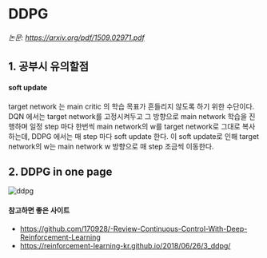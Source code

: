 # DDPG
###### 논문: https://arxiv.org/pdf/1509.02971.pdf

## 1. 공부시 유의할점
#### soft update
target network 는 main critic 의 학습 목표가 흔들리지 않도록 하기 위한 수단이다.
DQN 에서는 target network를 고정시켜두고 그 방향으로 main network 학습을 진행하며 일정 step 마다 한번씩 main network의 w를 target network로 그대로 복사하는데, DDPG 에서는 매 step 마다 soft update 한다. 이 soft update로 인해 target network의 w는 main network w 방향으로 매 step 조금씩 이동한다.

## 2. DDPG in one page
![ddpg](https://user-images.githubusercontent.com/9976453/51683122-724fe800-202c-11e9-8e72-97eb538584b2.png)

#### 참고하면 좋은 사이트
* https://github.com/170928/-Review-Continuous-Control-With-Deep-Reinforcement-Learning
* https://reinforcement-learning-kr.github.io/2018/06/26/3_ddpg/
